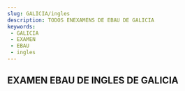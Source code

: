 ```yaml
---
slug: GALICIA/ingles
description: TODOS ENEXAMENS DE EBAU DE GALICIA
keywords:
 - GALICIA
 - EXAMEN
 - EBAU
 - ingles
---
```

## EXAMEN EBAU DE INGLES DE GALICIA
